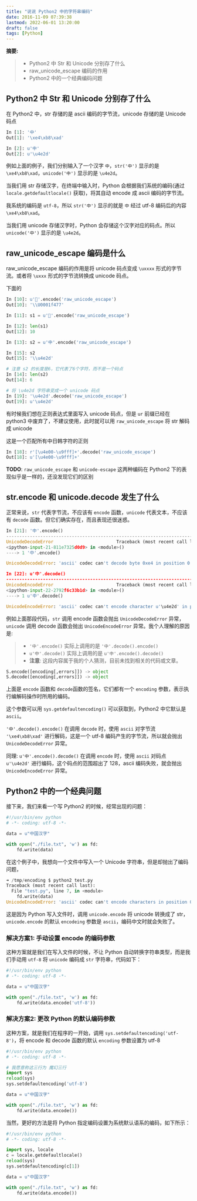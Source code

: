 ```yaml
---
title: "说说 Python2 中的字符串编码"
date: 2016-11-09 07:39:38
lastmod: 2022-06-01 13:20:00
draft: false
tags: [Python]
---
```


__摘要:__

> + Python2 中 Str 和 Unicode 分别存了什么
> + raw_unicode_escape 编码的作用
> + Python2 中的一个经典编码问题

<!-- more -->

## Python2 中 Str 和 Unicode 分别存了什么

在 Python2 中，str 存储的是 ascii 编码的字节流，unicode 存储的是 Unicode 码点

```py
In [1]: '中'
Out[1]: '\xe4\xb8\xad'

In [2]: u'中'
Out[2]: u'\u4e2d'
```

例如上面的例子，我们分别输入了一个汉字 `中`，`str('中')` 显示的是 `\xe4\xb8\xad`，`unicode('中')` 显示的是 `\u4e2d`。

当我们用 str 存储汉字，在终端中输入时，Python 会根据我们系统的编码(通过 `locale.getdefaultlocale()` 获取)，将其自动 encode 成 ascii 编码的字节流。

我系统的编码是 `utf-8`，所以 `str('中')` 显示的就是 `中` 经过 utf-8 编码后的内容 `\xe4\xb8\xad`。

当我们用 unicode 存储汉字时，Python 会存储这个汉字对应的码点。所以 `unicode('中')` 显示的是 `\u4e2d`。

## raw_unicode_escape 编码是什么

raw_unicode_escape 编码的作用是将 unicode 码点变成 `\uxxxx` 形式的字节流。或者将 `\uxxx` 形式的字节流转换成 unicode 码点。

下面的

```py
In [10]: u'👷'.encode('raw_unicode_escape')
Out[10]: '\\U0001f477'

In [11]: s1 = u'👷'.encode('raw_unicode_escape')

In [12]: len(s1)
Out[12]: 10

In [13]: s2 = u'中'.encode('raw_unicode_escape')

In [15]: s2
Out[15]: '\\u4e2d'

# 注意 s2 的长度是6，它代表了6个字符，而不是一个码点
In [14]: len(s2)
Out[14]: 6

# 将 \u4e2d 字符串变成一个 unicode 码点
In [19]: '\u4e2d'.decode('raw_unicode_escape')
Out[19]: u'\u4e2d'
```

有时候我们想在正则表达式里面写入 unicode 码点，但是 `ur` 前缀已经在 python3 中废弃了，不建议使用，此时就可以用 `raw_unicode_escape` 将 str 解码成 unicode

这是一个匹配所有中日韩字符的正则

```py
In [18]: r'[\u4e00-\u9fff]+'.decode('raw_unicode_escape')
Out[18]: u'[\u4e00-\u9fff]+'
```

__TODO__: `raw_unicode_escape` 和 `unicode-escape` 这两种编码在 Python2 下的表现似乎是一样的，还没发现它们的区别

## str.encode 和 unicode.decode 发生了什么

正常来说，`str` 代表字节流，不应该有 `encode` 函数，`unicode` 代表文本，不应该有 `decode` 函数。但它们确实存在，而且表现还很迷惑。

```py
In [21]: '中'.encode()
---------------------------------------------------------------------------
UnicodeDecodeError                        Traceback (most recent call last)
<ipython-input-21-811e7325d0d9> in <module>()
----> 1 '中'.encode()

UnicodeDecodeError: 'ascii' codec can't decode byte 0xe4 in position 0: ordinal not in range(128)

In [22]: u'中'.decode()
---------------------------------------------------------------------------
UnicodeEncodeError                        Traceback (most recent call last)
<ipython-input-22-2792f6c33b1d> in <module>()
----> 1 u'中'.decode()

UnicodeEncodeError: 'ascii' codec can't encode character u'\u4e2d' in position 0: ordinal not in range(128)
```

例如上面那段代码，`str` 调用 encode 函数会抛出 `UnicodeDecodeError` 异常，`unicode` 调用 decode 函数会抛出 `UnicodeEncodeError` 异常。我个人理解的原因是:

> + `'中'.encode()` 实际上调用的是 `'中'.decode().encode()`
> + `u'中'.decode()` 实际上调用的是 `u'中'.encode().decode()`
> + __注意__: 这段内容属于我的个人猜测，目前未找到相关的代码或文章。

```py
S.encode([encoding[,errors]]) -> object
S.decode([encoding[,errors]]) -> object
```

上面是 `encode` 函数和 `decode`函数的签名，它们都有一个 `encoding` 参数，表示执行编解码操作时所用的编码。

这个参数可以用 `sys.getdefaultencoding()` 可以获取到，Python2 中它默认是 `ascii`。

`'中'.decode().encode()` 在调用 `decode` 时，使用 `ascii` 对字节流 `'\xe4\xb8\xad'` 进行解码，这是一个 utf-8 编码产生的字节流，所以就会抛出 `UnicodeDecodeError` 异常。

同理: `u'中'.encode().decode()` 在调用 `encode` 时，使用 `ascii` 对码点 `u'\u4e2d'` 进行编码，这个码点的范围超出了 128，ascii 编码失败，就会抛出 `UnicodeEncodeError` 异常。


## Python2 中的一个经典问题

接下来，我们来看一个写 Python2 的时候，经常出现的问题：

```py
#!/usr/bin/env python
# -*- coding: utf-8 -*-

data = u"中国汉字"

with open("./file.txt", 'w') as fd:
    fd.write(data)
```

在这个例子中，我想向一个文件中写入一个 Unicode 字符串，但是却抛出了编码问题，

```py
➜ /tmp/encoding $ python2 test.py
Traceback (most recent call last):
  File "test.py", line 7, in <module>
    fd.write(data)
UnicodeEncodeError: 'ascii' codec can't encode characters in position 0-3: ordinal not in range(128)
```

这是因为 Python 写入文件时，调用 `unicode.encode` 将 unicode 转换成了 str，`unicode.encode` 的默认 `encodeing` 参数是 `ascii`，编码中文时就会失败了。

### 解决方案1: 手动设置 encode 的编码参数

这种方案就是我们在写入文件的时候，不让 Python 自动转换字符串类型，而是我们手动用 `utf-8` 将 `unicode` 编码成 `str` 字符串，代码如下：

```py
#!/usr/bin/env python
# -*- coding: utf-8 -*-

data = u"中国汉字"

with open("./file.txt", 'w') as fd:
    fd.write(data.encode('utf-8'))
```

### 解决方案2: 更改 Python 的默认编码参数

这种方案，就是我们在程序的一开始，调用 `sys.setdefaultencoding('utf-8')`，将 encode 和 decode 函数的默认 `encoding` 参数设置为 utf-8

```py
#!/usr/bin/env python
# -*- coding: utf-8 -*-

# 我愿意称这三行为 魔幻三行
import sys
reload(sys)
sys.setdefaultencoding('utf-8')

data = u"中国汉字"

with open("./file.txt", 'w') as fd:
    fd.write(data.encode())
```

当然，更好的方法是将 Python 指定编码设置为系统默认语系的编码，如下所示：

```py
#!/usr/bin/env python
# -*- coding: utf-8 -*-

import sys, locale
c = locale.getdefaultlocale()
reload(sys)
sys.setdefaultencoding(c[1])

data = u"中国汉字"

with open("./file.txt", 'w') as fd:
    fd.write(data.encode())
```
